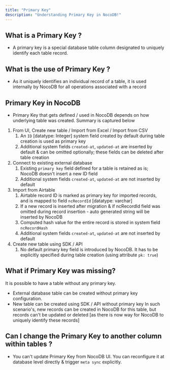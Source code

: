 ```yaml
---
title: "Primary Key"
description: "Understanding Primary Key in NocoDB!"
---
```


## What is a Primary Key ?
- A primary key is a special database table column designated to uniquely identify each table record.

## What is the use of Primary Key ?
- As it uniquely identifies an individual record of a table, it is used internally by NocoDB for all operations associated with a record

## Primary Key in NocoDB
- Primary Key that gets defined / used in NocoDB depends on how underlying table was created. Summary is captured below
1. From UI, Create new table / Import from Excel / Import from CSV
   1. An `ID` [datatype: Integer] system field created by default during table creation is used as primary key
   2. Additional system fields `created-at`, `updated-at` are inserted by default & can be omitted optionally; these fields can be deleted after table creation
2. Connect to existing external database
   1. Existing `primary key` field defined for a table is retained as is; NocoDB doesn't insert a new ID field
   2. Additional system fields `created-at`, `updated-at` are not inserted by default
3. Import from Airtable
   1. Airtable record ID is marked as primary key for imported records, and is mapped to field `ncRecordId`  [datatype: varchar]
   2. If a new record is inserted after migration & if ncRecordId field was omitted during record insertion - auto generated string will be inserted by NocoDB
   3. Computed hash value for the entire record is stored in system field `ncRecordHash`
   4. Additional system fields `created-at`, `updated-at` are not inserted by default
4. Create new table using SDK / API
   1. No default primary key field is introduced by NocoDB. It has to be explicitly specified during table creation (using attribute `pk: true`)

## What if Primary Key was missing?
It is possible to have a table without any primary key.
- External database table can be created without primary key configuration.
- New table can be created using SDK / API without primary key
  In such scenario's, new records can be created in NocoDB for this table, but records can't be updated or deleted [as there is now way for NocoDB to uniquely identify these records]

## Can I change the Primary Key to another column within tables ?
- You can't update Primary Key from NocoDB UI. You can reconfigure it at database level directly & trigger `meta sync` explicitly.
